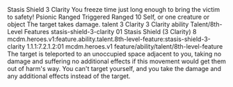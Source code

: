 <ability>
  <name>Stasis Shield</name>
  <cost>3 Clarity</cost>
  <flavor>You freeze time just long enough to bring the victim to safety!</flavor>
  <keywords>
    <keyword>Psionic</keyword>
    <keyword>Ranged</keyword>
  </keywords>
  <type>Triggered</type>
  <distance>Ranged 10</distance>
  <target>Self, or one creature or object</target>
  <trigger>The target takes damage.</trigger>
  <metadata>
    <class>talent</class>
    <cost>3 Clarity</cost>
    <cost_amount>3</cost_amount>
    <cost_resource>Clarity</cost_resource>
    <feature_type>ability</feature_type>
    <file_dpath>Talent/8th-Level Features</file_dpath>
    <item_id>stasis-shield-3-clarity</item_id>
    <item_index>01</item_index>
    <item_name>Stasis Shield (3 Clarity)</item_name>
    <level>8</level>
    <scc>mcdm.heroes.v1:feature.ability.talent.8th-level-feature:stasis-shield-3-clarity</scc>
    <scdc>1.1.1:7.2.1.2:01</scdc>
    <source>mcdm.heroes.v1</source>
    <type>feature/ability/talent/8th-level-feature</type>
  </metadata>
  <effects>
    <effect type="mundane">The target is teleported to an unoccupied space adjacent to you, taking no damage and suffering no additional effects if this movement would get them out of harm&apos;s way.</effect>
    <effect type="mundane" name="Strained">You can&apos;t target yourself, and you take the damage and any additional effects instead of the target.</effect>
  </effects>
</ability>
